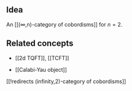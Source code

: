 

## Idea

An [[(∞,n)-category of cobordisms]] for $n = 2$.

## Related concepts

* [[2d TQFT]], [[TCFT]]

* [[Calabi-Yau object]]

[[!redirects (infinity,2)-category of cobordisms]]